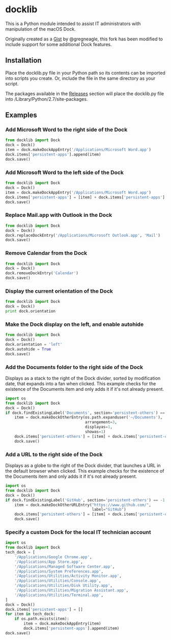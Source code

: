 # docklib

This is a Python module intended to assist IT administrators with manipulation of the macOS Dock.

Originally created as a [Gist](https://gist.github.com/gregneagle/5c422d709c93615341a21009f800222e) by @gregneagle, this fork has been modified to include support for some additional Dock features.

## Installation

Place the docklib.py file in your Python path so its contents can be imported into scripts you create. Or, include the file in the same directory as your script.

The packages available in the [Releases](https://github.com/homebysix/docklib/releases) section will place the docklib.py file into /Library/Python/2.7/site-packages.

## Examples

### Add Microsoft Word to the right side of the Dock

```python
from docklib import Dock
dock = Dock()
item = dock.makeDockAppEntry('/Applications/Microsoft Word.app')
dock.items['persistent-apps'].append(item)
dock.save()
```

### Add Microsoft Word to the left side of the Dock

```python
from docklib import Dock
dock = Dock()
item = dock.makeDockAppEntry('/Applications/Microsoft Word.app')
dock.items['persistent-apps'] = [item] + dock.items['persistent-apps']
dock.save()
```

### Replace Mail.app with Outlook in the Dock

```python
from docklib import Dock
dock = Dock()
dock.replaceDockEntry('/Applications/Microsoft Outlook.app', 'Mail')
dock.save()
```

### Remove Calendar from the Dock

```python
from docklib import Dock
dock = Dock()
dock.removeDockEntry('Calendar')
dock.save()
```

### Display the current orientation of the Dock

```python
from docklib import Dock
dock = Dock()
print dock.orientation
```

### Make the Dock display on the left, and enable autohide

```python
from docklib import Dock
dock = Dock()
dock.orientation = 'left'
dock.autohide = True
dock.save()
```

### Add the Documents folder to the right side of the Dock

Displays as a stack to the right of the Dock divider, sorted by modification date, that expands into a fan when clicked. This example checks for the existence of the Documents item and only adds it if it's not already present.

```python
import os
from docklib import Dock
dock = Dock()
if dock.findExistingLabel('Documents', section='persistent-others') == -1:
    item = dock.makeDockOtherEntry(os.path.expanduser('~/Documents'),
                                   arrangement=3,
                                   displayas=1,
                                   showas=1)
    dock.items['persistent-others'] = [item] + dock.items['persistent-others']
    dock.save()
```
### Add a URL to the right side of the Dock

Displays as a globe to the right of the Dock divider, that launches a URL in the default browser when clicked. This example checks for the existence of the Documents item and only adds it if it's not already present.

```python
import os
from docklib import Dock
dock = Dock()
if dock.findExistingLabel('GitHub', section='persistent-others') == -1:
    item = dock.makeDockOtherURLEntry("https://www.github.com/",
                                      label="GitHub")
    dock.items['persistent-others'] = [item] + dock.items['persistent-others']
    dock.save()
```

### Specify a custom Dock for the local IT technician account

```python
import os
from docklib import Dock
tech_dock = [
    '/Applications/Google Chrome.app',
    '/Applications/App Store.app',
    '/Applications/Managed Software Center.app',
    '/Applications/System Preferences.app',
    '/Applications/Utilities/Activity Monitor.app',
    '/Applications/Utilities/Console.app',
    '/Applications/Utilities/Disk Utility.app',
    '/Applications/Utilities/Migration Assistant.app',
    '/Applications/Utilities/Terminal.app',
]
dock = Dock()
dock.items['persistent-apps'] = []
for item in tech_dock:
    if os.path.exists(item):
        item = dock.makeDockAppEntry(item)
        dock.items['persistent-apps'].append(item)
dock.save()
```
